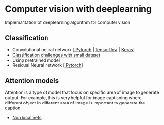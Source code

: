 # Computer vision with deeplearning

Implemantation of deeplearning algorithm for computer vision
## Classification
- Convolutional neural network   [[ Pytorch](Convolutional%20Neural%20Network/pytorch_convnet/CNN.ipynb) | [Tensorflow](Convolutional%20Neural%20Network/Signal%20Classifier%20-%20Tensorflow) | [Keras](Convolutional%20Neural%20Network/CNN%20cat%20and%20dog%20classifier%20-%20Kears)]
- [Classification challenges with small dataset](Convolutional%20Neural%20Network/Training_convnet_on_small_dataset.ipynb)
- [Using pretrained model](Convolutional%20Neural%20Network/Using_pretrained_convnet.ipynb)
- Residual Neural network [[ Pytorch](Residual%20Neural%20Network/Pytorch/ResNet.ipynb)]

## Attention models


Attention is a type of model that focus on specific area of image to generate output. For example, this is very helpful for image captioning where different object in different area of image is important to generate the caption.

- [Non local nets](Non-Local_Nets-Tensorflow)